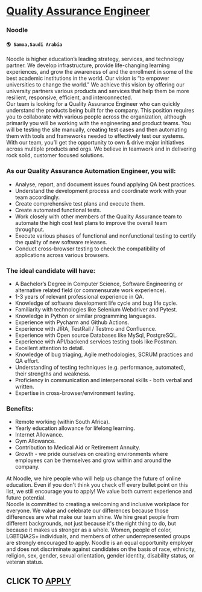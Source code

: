 # [Quality Assurance Engineer](https://www.remotewlb.com/apply/quality-assurance-engineer-88602)  
### Noodle  
#### `🌎 Samoa,Saudi Arabia`  
Noodle is higher education’s leading strategy, services, and technology partner. We develop infrastructure, provide life-changing learning experiences, and grow the awareness of and the enrollment in some of the best academic institutions in the world. Our vision is “to empower universities to change the world.” We achieve this vision by offering our university partners various products and services that help them be more resilient, responsive, efficient, and interconnected.  
Our team is looking for a Quality Assurance Engineer who can quickly understand the products being built for the company. This position requires you to collaborate with various people across the organization, although primarily you will be working with the engineering and product teams. You will be testing the site manually, creating test cases and then automating them with tools and frameworks needed to effectively test our systems. With our team, you’ll get the opportunity to own & drive major initiatives across multiple products and orgs. We believe in teamwork and in delivering rock solid, customer focused solutions.

### As our Quality Assurance Automation Engineer, you will:

  * Analyse, report, and document issues found applying QA best practices.
  * Understand the development process and coordinate work with your team accordingly.
  * Create comprehensive test plans and execute them.
  * Create automated functional tests.
  * Work closely with other members of the Quality Assurance team to automate the high cost test plans to improve the overall team throughput.
  * Execute various phases of functional and nonfunctional testing to certify the quality of new software releases.
  * Conduct cross-browser testing to check the compatibility of applications across various browsers.

### The ideal candidate will have:

  * A Bachelor’s Degree in Computer Science, Software Engineering or alternative related field (or commensurate work experience).
  * 1-3 years of relevant professional experience in QA.
  * Knowledge of software development life cycle and bug life cycle.
  * Familiarity with technologies like Selenium Webdriver and Pytest.
  * Knowledge in Python or similar programming languages.
  * Experience with Pycharm and Github Actions.
  * Experience with JIRA, TestRail / Testmo and Confluence.
  * Experience with Open source Databases like MySql, PostgreSQL.
  * Experience with API/backend services testing tools like Postman.
  * Excellent attention to detail.
  * Knowledge of bug triaging, Agile methodologies, SCRUM practices and QA effort.
  * Understanding of testing techniques (e.g. performance, automated), their strengths and weakness.
  * Proficiency in communication and interpersonal skills - both verbal and written.
  * Expertise in cross-browser/environment testing.

### Benefits:

  * Remote working (within South Africa).
  * Yearly education allowance for lifelong learning.
  * Internet Allowance.
  * Gym Allowance.
  * Contribution to Medical Aid or Retirement Annuity.
  * Growth - we pride ourselves on creating environments where employees can be themselves and grow within and around the company.

At Noodle, we hire people who will help us change the future of online education. Even if you don't think you check off every bullet point on this list, we still encourage you to apply! We value both current experience and future potential.  
Noodle is committed to creating a welcoming and inclusive workplace for everyone. We value and celebrate our differences because those differences are what make our team shine. We hire great people from different backgrounds, not just because it's the right thing to do, but because it makes us stronger as a whole. Women, people of color, LGBTQIA2S+ individuals, and members of other underrepresented groups are strongly encouraged to apply. Noodle is an equal opportunity employer and does not discriminate against candidates on the basis of race, ethnicity, religion, sex, gender, sexual orientation, gender identity, disability status, or veteran status.  
## CLICK TO [APPLY](https://www.remotewlb.com/apply/quality-assurance-engineer-88602)

